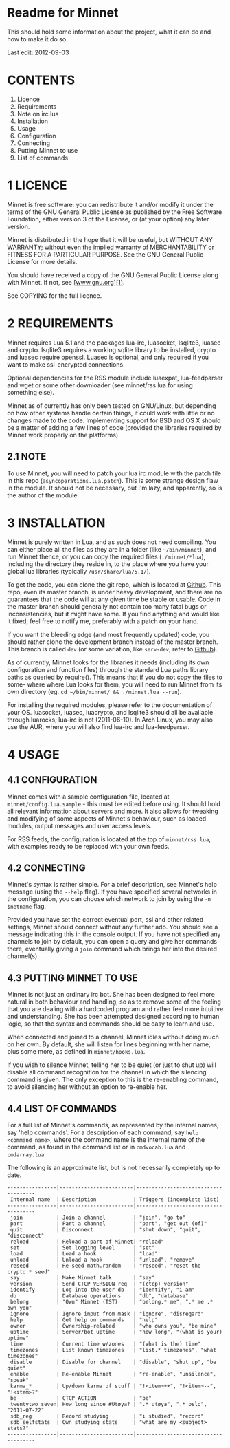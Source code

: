 # Readme for Minnet

This should hold some information about the project, what it can do and how to 
make it do so.

Last edit: 2012-09-03


# CONTENTS

1. Licence
2. Requirements
  1. Note on irc.lua
3. Installation
4. Usage
  1. Configuration
  2. Connecting
  3. Putting Minnet to use
  4. List of commands


# 1 LICENCE

Minnet is free software: you can redistribute it and/or modify
it under the terms of the GNU General Public License as published by
the Free Software Foundation, either version 3 of the License, or
(at your option) any later version.

Minnet is distributed in the hope that it will be useful,
but WITHOUT ANY WARRANTY; without even the implied warranty of
MERCHANTABILITY or FITNESS FOR A PARTICULAR PURPOSE.  See the
GNU General Public License for more details.

You should have received a copy of the GNU General Public License
along with Minnet. If not, see [www.gnu.org][1].

See COPYING for the full licence.

  [1]: http://www.gnu.org/licenses/


# 2 REQUIREMENTS

Minnet requires Lua 5.1 and the packages lua-irc, luasocket, lsqlite3, luasec 
and crypto. lsqlite3 requires a working sqlite library to be installed, crypto 
and luasec require openssl. Luasec is optional, and only required if you want 
to make ssl-encrypted connections. 

Optional dependencies for the RSS module include luaexpat, lua-feedparser and 
wget or some other downloader (see minnet/rss.lua for using something else). 

Minnet as of currently has only been tested on GNU/Linux, but depending on how 
other systems handle certain things, it could work with little or no changes 
made to the code. Implementing support for BSD and OS X should be a matter of 
adding a few lines of code (provided the libraries required by Minnet work 
properly on the platforms).


## 2.1 NOTE

To use Minnet, you will need to patch your lua irc module with the patch file 
in this repo (`asyncoperations.lua.patch`). This is some strange design flaw 
in the module. It should not be necessary, but I'm lazy, and apparently, so is 
the author of the module.


# 3 INSTALLATION

Minnet is purely written in Lua, and as such does not need compiling. You can 
either place all the files as they are in a folder (like `~/bin/minnet`), and 
run Minnet thence, or you can copy the required files (`./minnet/*lua`), 
including the directory they reside in, to the place where you have your 
global lua libraries (typically `/usr/share/lua/5.1/`).

To get the code, you can clone the git repo, which is located at 
[Github][2]. This repo, even its master branch, is under heavy development, 
and there are no guarantees that the code will at any given time be stable or 
usable. Code in the master branch should generally not contain too many fatal 
bugs or inconsistencies, but it might have some. If you find anything and 
would like it fixed, feel free to notify me, preferably with a patch on your 
hand.

   [2]: git://github.com/staeld/minnet.git

If you want the bleeding edge (and most frequently updated) code, you should 
rather clone the development branch instead of the master branch. This branch 
is called `dev` (or some variation, like `serv-dev`, refer to [Github][2]).

As of currently, Minnet looks for the libraries it needs (including its own 
configuration and function files) through the standard Lua paths library paths 
as queried by require(). This means that if you do not copy the files to some- 
where where Lua looks for them, you will need to run Minnet from its own 
directory (eg. `cd ~/bin/minnet/ && ./minnet.lua --run`).

For installing the required modules, please refer to the documentation of your 
OS. luasocket, luasec, luacrypto, and lsqlite3 should all be available through 
luarocks; lua-irc is not (2011-06-10). In Arch Linux, you may also use the AUR, 
where you will also find lua-irc and lua-feedparser.


# 4 USAGE

## 4.1 CONFIGURATION

Minnet comes with a sample configuration file, located at 
`minnet/config.lua.sample` - this must be edited before using. It should hold 
all relevant information about servers and more. It also allows for tweaking 
and modifying of some aspects of Minnet's behaviour, such as loaded modules,
output messages and user access levels.

For RSS feeds, the configuration is located at the top of `minnet/rss.lua`, 
with examples ready to be replaced with your own feeds.


## 4.2 CONNECTING

Minnet's syntax is rather simple. For a brief description, see Minnet's help 
message (using the `--help` flag). If you have specified several networks in 
the configuration, you can choose which network to join by using the 
`-n $netname` flag.

Provided you have set the correct eventual port, ssl and other related 
settings, Minnet should connect without any further ado. You should see a 
message indicating this in the console output. If you have not specified any 
channels to join by default, you can open a query and give her commands there, 
eventually giving a `join` command which brings her into the desired channel(s).


## 4.3 PUTTING MINNET TO USE

Minnet is not just an ordinary irc bot. She has been designed to feel more 
natural in both behaviour and handling, so as to remove some of the feeling 
that you are dealing with a hardcoded program and rather feel more intuitive 
and understanding. She has been attempted designed according to human logic, so 
that the syntax and commands should be easy to learn and use.

When connected and joined to a channel, Minnet idles without doing much on her 
own. By default, she will listen for lines beginning with her name, plus some 
more, as defined in `minnet/hooks.lua`.

If you wish to silence Minnet, telling her to be quiet (or just to shut up) 
will disable all command recognition for the channel in which the silencing 
command is given. The only exception to this is the re-enabling command, to 
avoid silencing her without an option to re-enable her.


## 4.4 LIST OF COMMANDS

For a full list of Minnet's commands, as represented by the internal names, 
say 'help commands'. For a description of each command, say 
`help <command_name>`, where the command name is the internal name of the 
command, as found in the command list or in `cmdvocab.lua` and `cmdarray.lua`.

The following is an approximate list, but is not necessarily completely up to
date.

```
----------------|------------------------|-------------------------------------
 Internal name  | Description            | Triggers (incomplete list)
----------------|------------------------|-------------------------------------
 join           | Join a channel         | "join", "go to"
 part           | Part a channel         | "part", "get out (of)"
 quit           | Disconnect             | "shut down", "quit", "disconnect"
 reload         | Reload a part of Minnet| "reload"
 set            | Set logging level      | "set"
 load           | Load a hook            | "load"
 unload         | Unload a hook          | "unload", "remove"
 reseed         | Re-seed math.random    | "reseed", "reset the crypto.* seed"
 say            | Make Minnet talk       | "say"
 version        | Send CTCP VERSION req  | "(ctcp) version"
 identify       | Log into the user db   | "identify", "i am"
 db             | Database operations    | "db", "database"
 belong         | "Own" Minnet (TST)     | "belong.* me", ".* me .* own you"
 ignore         | Ignore input from mask | "ignore", "disregard"
 help           | Get help on commands   | "help"
 owner          | Ownership-related      | "who owns you", "be mine"
 uptime         | Server/bot uptime      | "how long", "(what is your) uptime"
 time           | Current time w/zones   | "(what is the) time"
 timezones      | List known timezones   | "list.* timezones", "what timezones"
 disable        | Disable for channel    | "disable", "shut up", "be quiet"
 enable         | Re-enable Minnet       | "re-enable", "unsilence", "speak"
 karma_*        | Up/down karma of stuff | "!<item>++", "!<item>--", "!<item>?"
 be             | CTCP ACTION            | "be"
 twentytwo_seven| How long since #Utøya? | ".* utøya", ".* oslo", "2011-07-22"
 sdb_reg        | Record studying        | "i studied", "record"
 sdb_selfstats  | Own studying stats     | "what are my <subject> stats?"
----------------|------------------------|-------------------------------------
```
